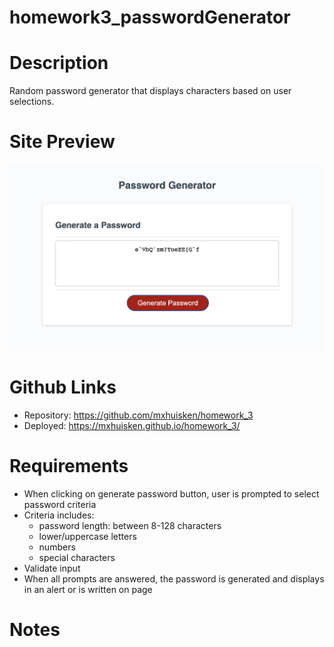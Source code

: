 # homework3_passwordGenerator

# Description
Random password generator that displays characters based on user selections. 

# Site Preview
<p>
    <img src="./assets/js-password.png" >
</p>

# Github Links 
- Repository: https://github.com/mxhuisken/homework_3
- Deployed: https://mxhuisken.github.io/homework_3/

# Requirements 
- When clicking on generate password button, user is prompted to select password criteria 
- Criteria includes: 
    - password length: between 8-128 characters
    - lower/uppercase letters
    - numbers 
    - special characters 
- Validate input
- When all prompts are answered, the password is generated and displays in an alert or is written on page

# Notes
